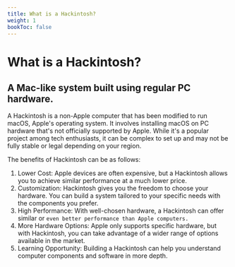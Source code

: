 ```yaml
---
title: What is a Hackintosh?
weight: 1
bookToc: false
---
```


# What is a Hackintosh?

## A Mac-like system built using regular PC hardware.

A Hackintosh is a non-Apple computer that has been modified to run macOS, Apple's operating system. It involves installing macOS on PC hardware that's not officially supported by Apple. While it's a popular project among tech enthusiasts, it can be complex to set up and may not be fully stable or legal depending on your region.

The benefits of Hackintosh can be as follows:

1. Lower Cost: Apple devices are often expensive, but a Hackintosh allows you to achieve similar performance at a much lower price.
2. Customization: Hackintosh gives you the freedom to choose your hardware. You can build a system tailored to your specific needs with the components you prefer.
3. High Performance: With well-chosen hardware, a Hackintosh can offer similar or `even better performance than Apple computers.`
4. More Hardware Options: Apple only supports specific hardware, but with Hackintosh, you can take advantage of a wider range of options available in the market.
5. Learning Opportunity: Building a Hackintosh can help you understand computer components and software in more depth.
